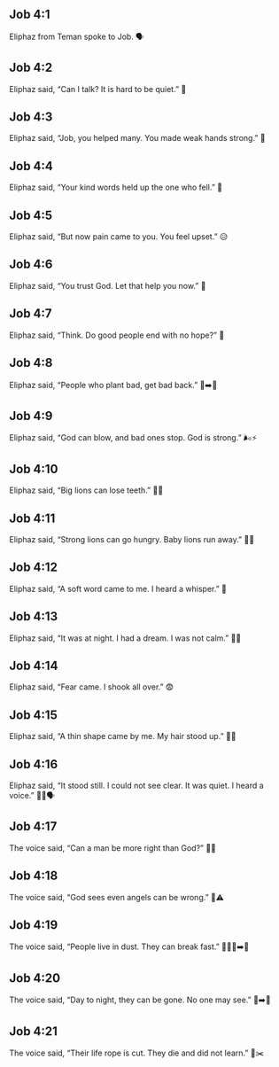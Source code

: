 ## Job 4:1
Eliphaz from Teman spoke to Job. 🗣️
## Job 4:2
Eliphaz said, “Can I talk? It is hard to be quiet.” 🤔
## Job 4:3
Eliphaz said, “Job, you helped many. You made weak hands strong.” 💪
## Job 4:4
Eliphaz said, “Your kind words held up the one who fell.” 🤝
## Job 4:5
Eliphaz said, “But now pain came to you. You feel upset.” 😥
## Job 4:6
Eliphaz said, “You trust God. Let that help you now.” 🙏
## Job 4:7
Eliphaz said, “Think. Do good people end with no hope?” 🤨
## Job 4:8
Eliphaz said, “People who plant bad, get bad back.” 🌱➡️🍂
## Job 4:9
Eliphaz said, “God can blow, and bad ones stop. God is strong.” 🌬️⚡
## Job 4:10
Eliphaz said, “Big lions can lose teeth.” 🦁🦷
## Job 4:11
Eliphaz said, “Strong lions can go hungry. Baby lions run away.” 🦁🥺
## Job 4:12
Eliphaz said, “A soft word came to me. I heard a whisper.” 🤫
## Job 4:13
Eliphaz said, “It was at night. I had a dream. I was not calm.” 🌙😟
## Job 4:14
Eliphaz said, “Fear came. I shook all over.” 😨
## Job 4:15
Eliphaz said, “A thin shape came by me. My hair stood up.” 👤😱
## Job 4:16
Eliphaz said, “It stood still. I could not see clear. It was quiet. I heard a voice.” 👀🤐🗣️
## Job 4:17
The voice said, “Can a man be more right than God?” 👐✨
## Job 4:18
The voice said, “God sees even angels can be wrong.” 👼⚠️
## Job 4:19
The voice said, “People live in dust. They can break fast.” 🧍‍♂️🧱➡️🫧
## Job 4:20
The voice said, “Day to night, they can be gone. No one may see.” 🌅➡️🌃
## Job 4:21
The voice said, “Their life rope is cut. They die and did not learn.” 🧵✂️

